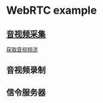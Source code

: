 # WebRTC example

## [音视频采集](audio-and-video-capture/)

[获取音视频流](./audio-and-video-capture/getUserStream.html)

## 音视频录制


## 信令服务器
